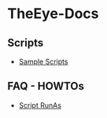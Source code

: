 # TheEye-Docs

## Scripts

+ [Sample Scripts](https://github.com/theeye-io-team/theeye-docs/tree/master/scripts)

## FAQ - HOWTOs

+ [Script RunAs](https://github.com/theeye-io-team/theeye-docs/tree/master/faq/script_runas.md)


